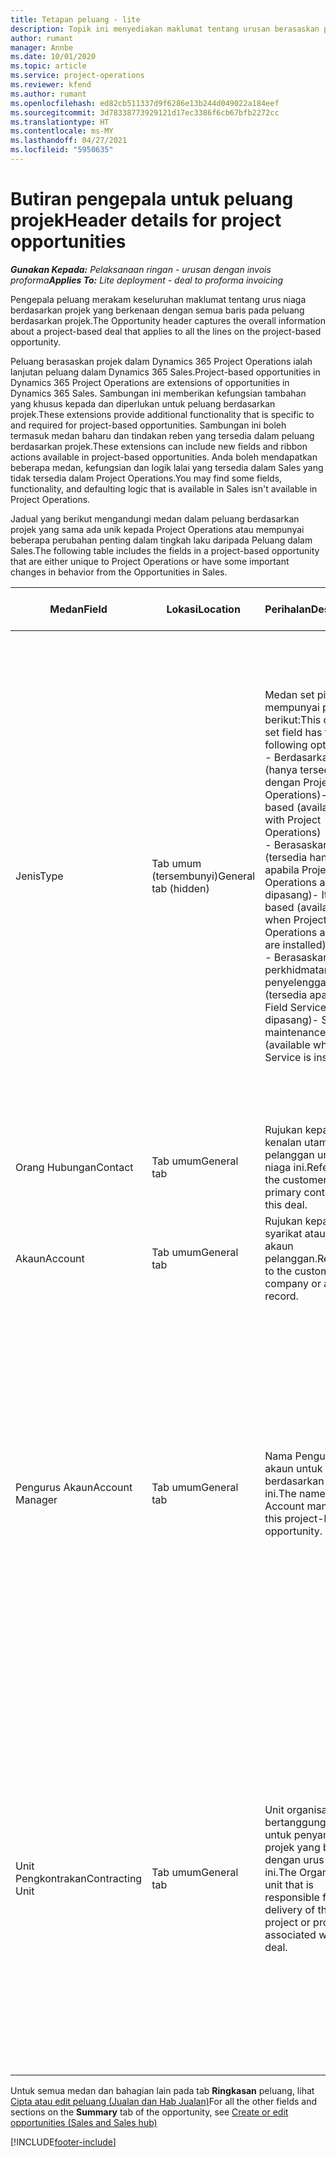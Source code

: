 ```yaml
---
title: Tetapan peluang - lite
description: Topik ini menyediakan maklumat tentang urusan berasaskan projek dan baris peluang berasaskan projek.
author: rumant
manager: Annbe
ms.date: 10/01/2020
ms.topic: article
ms.service: project-operations
ms.reviewer: kfend
ms.author: rumant
ms.openlocfilehash: ed82cb511337d9f6286e13b244d049022a184eef
ms.sourcegitcommit: 3d78338773929121d17ec3386f6cb67bfb2272cc
ms.translationtype: HT
ms.contentlocale: ms-MY
ms.lasthandoff: 04/27/2021
ms.locfileid: "5950635"
---
```

# <a name="header-details-for-project-opportunities"></a><span data-ttu-id="62628-103">Butiran pengepala untuk peluang projek</span><span class="sxs-lookup"><span data-stu-id="62628-103">Header details for project opportunities</span></span>

<span data-ttu-id="62628-104">_**Gunakan Kepada:** Pelaksanaan ringan - urusan dengan invois proforma_</span><span class="sxs-lookup"><span data-stu-id="62628-104">_**Applies To:** Lite deployment - deal to proforma invoicing_</span></span>

<span data-ttu-id="62628-105">Pengepala peluang merakam keseluruhan maklumat tentang urus niaga berdasarkan projek yang berkenaan dengan semua baris pada peluang berdasarkan projek.</span><span class="sxs-lookup"><span data-stu-id="62628-105">The Opportunity header captures the overall information about a project-based deal that applies to all the lines on the project-based opportunity.</span></span>

<span data-ttu-id="62628-106">Peluang berasaskan projek dalam Dynamics 365 Project Operations ialah lanjutan peluang dalam Dynamics 365 Sales.</span><span class="sxs-lookup"><span data-stu-id="62628-106">Project-based opportunities in Dynamics 365 Project Operations are extensions of opportunities in Dynamics 365 Sales.</span></span> <span data-ttu-id="62628-107">Sambungan ini memberikan kefungsian tambahan yang khusus kepada dan diperlukan untuk peluang berdasarkan projek.</span><span class="sxs-lookup"><span data-stu-id="62628-107">These extensions provide additional functionality that is specific to and required for project-based opportunities.</span></span> <span data-ttu-id="62628-108">Sambungan ini boleh termasuk medan baharu dan tindakan reben yang tersedia dalam peluang berdasarkan projek.</span><span class="sxs-lookup"><span data-stu-id="62628-108">These extensions can include new fields and ribbon actions available in project-based opportunities.</span></span> <span data-ttu-id="62628-109">Anda boleh mendapatkan beberapa medan, kefungsian dan logik lalai yang tersedia dalam Sales yang tidak tersedia dalam Project Operations.</span><span class="sxs-lookup"><span data-stu-id="62628-109">You may find some fields, functionality, and defaulting logic that is available in Sales isn't available in Project Operations.</span></span>

<span data-ttu-id="62628-110">Jadual yang berikut mengandungi medan dalam peluang berdasarkan projek yang sama ada unik kepada Project Operations atau mempunyai beberapa perubahan penting dalam tingkah laku daripada Peluang dalam Sales.</span><span class="sxs-lookup"><span data-stu-id="62628-110">The following table includes the fields in a project-based opportunity that are either unique to Project Operations or have some important changes in behavior from the Opportunities in Sales.</span></span>

| <span data-ttu-id="62628-111">**Medan**</span><span class="sxs-lookup"><span data-stu-id="62628-111">**Field**</span></span> | <span data-ttu-id="62628-112">**Lokasi**</span><span class="sxs-lookup"><span data-stu-id="62628-112">**Location**</span></span> | <span data-ttu-id="62628-113">**Perihalan**</span><span class="sxs-lookup"><span data-stu-id="62628-113">**Description**</span></span> | <span data-ttu-id="62628-114">**Kesan hiliran**</span><span class="sxs-lookup"><span data-stu-id="62628-114">**Downstream impact**</span></span> |
| --- | --- | --- | --- |
| <span data-ttu-id="62628-115">Jenis</span><span class="sxs-lookup"><span data-stu-id="62628-115">Type</span></span> | <span data-ttu-id="62628-116">Tab umum (tersembunyi)</span><span class="sxs-lookup"><span data-stu-id="62628-116">General tab (hidden)</span></span> | <span data-ttu-id="62628-117">Medan set pilihan ini mempunyai pilihan berikut:</span><span class="sxs-lookup"><span data-stu-id="62628-117">This option set field has the following options:</span></span></br><span data-ttu-id="62628-118">- Berdasarkan kerja (hanya tersedia dengan Project Operations)</span><span class="sxs-lookup"><span data-stu-id="62628-118">- Work-based (available only with Project Operations)</span></span></br><span data-ttu-id="62628-119">- Berasaskan item (tersedia hanya apabila Project Operations and Sales dipasang)</span><span class="sxs-lookup"><span data-stu-id="62628-119">- Item-based (available only when Project Operations and Sales are installed)</span></span></br><span data-ttu-id="62628-120">- Berasaskan perkhidmatan penyelenggaraan (tersedia apabila Field Service dipasang)</span><span class="sxs-lookup"><span data-stu-id="62628-120">- Service maintenance-based (available when Field Service is installed)</span></span> | <span data-ttu-id="62628-121">Apabila anda menggunakan Project Operations, nilai medan ini ditetapkan kepada **Berdasarkan kerja** secara automatik yang mengklasifikasikan Peluang sebagai berdasarkan projek.</span><span class="sxs-lookup"><span data-stu-id="62628-121">When you use Project Operations, this field value is automatically set to **Work-based** which classifies the Opportunity as project-based.</span></span> <span data-ttu-id="62628-122">Peluang seharusnya berdasarkan projek untuk mendayakan semua sambungan khusus projek dan kefungsian dalam proses jualan hiliran untuk urus niaga ini.</span><span class="sxs-lookup"><span data-stu-id="62628-122">An Opportunity should be project-based to enable all project-specific extensions and functionality in the downstream sales process for this deal.</span></span> |
| <span data-ttu-id="62628-123">Orang Hubungan</span><span class="sxs-lookup"><span data-stu-id="62628-123">Contact</span></span> | <span data-ttu-id="62628-124">Tab umum</span><span class="sxs-lookup"><span data-stu-id="62628-124">General tab</span></span> | <span data-ttu-id="62628-125">Rujukan kepada kenalan utama pelanggan untuk urus niaga ini.</span><span class="sxs-lookup"><span data-stu-id="62628-125">Reference to the customer's primary contact for this deal.</span></span> | |
| <span data-ttu-id="62628-126">Akaun</span><span class="sxs-lookup"><span data-stu-id="62628-126">Account</span></span> | <span data-ttu-id="62628-127">Tab umum</span><span class="sxs-lookup"><span data-stu-id="62628-127">General tab</span></span> | <span data-ttu-id="62628-128">Rujukan kepada syarikat atau rekod akaun pelanggan.</span><span class="sxs-lookup"><span data-stu-id="62628-128">Reference to the customer's company or account record.</span></span> | |
| <span data-ttu-id="62628-129">Pengurus Akaun</span><span class="sxs-lookup"><span data-stu-id="62628-129">Account Manager</span></span> | <span data-ttu-id="62628-130">Tab umum</span><span class="sxs-lookup"><span data-stu-id="62628-130">General tab</span></span> | <span data-ttu-id="62628-131">Nama Pengurus akaun untuk peluang berdasarkan projek ini.</span><span class="sxs-lookup"><span data-stu-id="62628-131">The name of the Account manager for this project-based opportunity.</span></span> | <span data-ttu-id="62628-132">Pengurus akaun bertanggungjawab untuk menguruskan perhubungan dengan pelanggan melalui pelengkapan projek ini.</span><span class="sxs-lookup"><span data-stu-id="62628-132">The Account manager is responsible for managing the relationship with the customer through the completion of this project.</span></span> <span data-ttu-id="62628-133">Berdasarkan sumber boleh ditempah yang terikat kepada Pengurus akaun, unit pengkontrakan dilalaikan.</span><span class="sxs-lookup"><span data-stu-id="62628-133">Based on the bookable resource record tied to the Account manager, the contracting unit is defaulted.</span></span> |
| <span data-ttu-id="62628-134">Unit Pengkontrakan</span><span class="sxs-lookup"><span data-stu-id="62628-134">Contracting Unit</span></span> | <span data-ttu-id="62628-135">Tab umum</span><span class="sxs-lookup"><span data-stu-id="62628-135">General tab</span></span> | <span data-ttu-id="62628-136">Unit organisasi yang bertanggungjawab untuk penyampaian projek yang berkaitan dengan urus niaga ini.</span><span class="sxs-lookup"><span data-stu-id="62628-136">The Organization unit that is responsible for the delivery of the project or projects associated with this deal.</span></span> | <span data-ttu-id="62628-137">Unit pengkontrakan ialah divisyen syarikat yang akan melengkapkan projek selepas urus niaga ditutup.</span><span class="sxs-lookup"><span data-stu-id="62628-137">The contracting unit is the division of the company that will complete the project(s) after the deal is closed.</span></span> <span data-ttu-id="62628-138">Setiap unit pengkontrakan mempunyai mata wang dan mata wang ini digunakan untuk melaporkan kos anggaran dan sebenar yang berlaku semasa projek.</span><span class="sxs-lookup"><span data-stu-id="62628-138">Every contracting unit has a currency, and this currency is used to report estimated and actual costs incurred during the project.</span></span> |

<span data-ttu-id="62628-139">Untuk semua medan dan bahagian lain pada tab **Ringkasan** peluang, lihat [Cipta atau edit peluang (Jualan dan Hab Jualan)](/dynamics365/sales-enterprise/create-edit-opportunity-sales)</span><span class="sxs-lookup"><span data-stu-id="62628-139">For all the other fields and sections on the **Summary** tab of the opportunity, see [Create or edit opportunities (Sales and Sales hub)](/dynamics365/sales-enterprise/create-edit-opportunity-sales)</span></span>


[!INCLUDE[footer-include](../../includes/footer-banner.md)]
